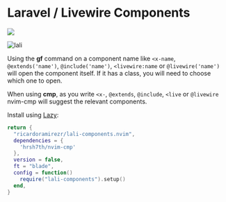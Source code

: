 # Laravel / Livewire Components

<p>
    <a href="https://dotfyle.com/plugins/RicardoRamirezR/lali-components.nvim">
        <img src="https://dotfyle.com/plugins/RicardoRamirezR/lali-components.nvim/shield" />
    </a>
</p>

![lali](https://github.com/RicardoRamirezR/lali-components.nvim/assets/6526545/62b8227d-8b25-4bf7-b755-6b0d6c1a39f4)

Using the **gf** command on a component name like ```<x-name```, ```@extends('name')```, ```@include('name')```, ```<livewire:name``` or ```@livewire('name')``` will open the component itself. If it has a class, you will need to choose which one to open.

When using **cmp**, as you write ```<x-```, ```@extends```, ```@include```, ```<live``` or ```@livewire``` nvim-cmp will suggest the relevant components.

Install using [Lazy](https://github.com/folke/lazy.nvim):
```lua
return {
  "ricardoramirezr/lali-components.nvim",
  dependencies = {
    'hrsh7th/nvim-cmp'
  },
  version = false,
  ft = "blade",
  config = function()
    require("lali-components").setup()
  end,
}
```

